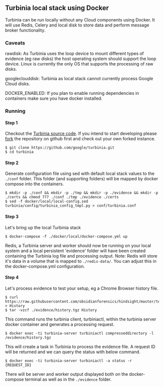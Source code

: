 ## Turbinia local stack using Docker
Turbinia can be run locally without any Cloud components using Docker. It will use Redis, Celery and local disk to store data and perform message broker functionality.

### Caveats
rawdisk: As Turbinia uses the loop device to mount different types of evidence (eg raw disks) the host operating system should support the loop device. Linux is currently the only OS that supports the processing of raw disks.

googleclouddisk: Turbinia as local stack cannot currently process Google Cloud disks.

DOCKER_ENABLED: If you plan to enable running dependencies in containers make sure you have docker installed.

### Running

#### Step 1
Checkout the [Turbinia source code](https://github.com/google/turbinia). If you intend to start developing please [fork](https://docs.github.com/en/github/getting-started-with-github/fork-a-repo) the repository on github first and check out your own forked instance.
```
$ git clone https://github.com/google/turbinia.git
$ cd turbinia
```
#### Step 2
Generate configuration file using sed with default local stack values to the ```./conf``` folder. This folder (and supporting folders) will be mapped by docker compose into the containers.
```
$ mkdir -p ./conf && mkdir -p ./tmp && mkdir -p ./evidence && mkdir -p ./certs && chmod 777 ./conf ./tmp ./evidence ./certs
$ sed -f docker/local/local-config.sed turbinia/config/turbinia_config_tmpl.py > conf/turbinia.conf
```
#### Step 3
Let's bring up the local Turbinia stack
```
$ docker-compose -f ./docker/local/docker-compose.yml up
```
Redis, a Turbinia server and worker should now be running on your local system and a local persistent 'evidence' folder will have been created containing the Turbinia log file and processing output.
Note: Redis will store it's data in a volume that is mapped to ```./redis-data/```. You can adjust this in the docker-compose.yml configuration.
#### Step 4
Let's process evidence to test your setup, eg a Chrome Browser history file.
```
$ curl https://raw.githubusercontent.com/obsidianforensics/hindsight/master/tests/fixtures/profiles/60/History > History
$ tar -vzcf ./evidence/history.tgz History
```
This command runs the turbinia client, turbiniactl, within the turbinia server docker container and generates a processing request.
```
$ docker exec -ti turbinia-server turbiniactl compresseddirectory -l /evidence/history.tgz
```
This will create a task in Turbinia to process the evidence file. A request ID will be returned and we can query the status with below command.
```
$ docker exec -ti turbinia-server turbiniactl -a status -r {REQUEST_ID}
```
There will be server and worker output displayed both on the docker-compose terminal as well as in the ```./evidence``` folder.
